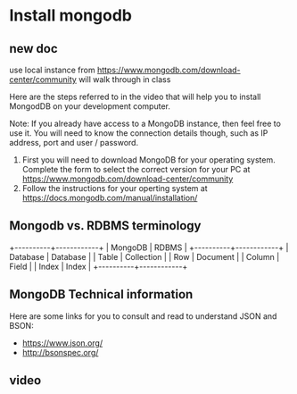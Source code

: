 # Install mongodb

## new doc
use local instance from https://www.mongodb.com/download-center/community
will walk through in class


Here are the steps referred to in the video that will help you to install
MongodDB on your development computer.

  Note: If you already have access to a MongoDB instance, then feel free to use it.
  You will need to know the connection details though, such as IP address, port and user /
  password.

1. First you will need to download MongoDB for your operating system. Complete the
form to select the correct version for your PC at
https://www.mongodb.com/download-center/community
2. Follow the instructions for your operting system at
https://docs.mongodb.com/manual/installation/


Mongodb vs. RDBMS terminology
-----------------------------

+----------+------------+
| MongoDB  | RDBMS      |
+----------+------------+
| Database | Database   |
| Table    | Collection |
| Row      | Document   |
| Column   | Field      |
| Index    | Index      |
+----------+------------+

MongoDB Technical information
-----------------------------

Here are some links for you to consult and read to understand JSON and BSON:
- https://www.json.org/
- http://bsonspec.org/


## video
